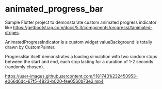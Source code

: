 # animated_progress_bar

Sample Flutter project to demonstarate custom animated progress indicator like https://getbootstrap.com/docs/5.3/components/progress/#animated-stripes.

AnimatedProgressIndicator is a custom widget valueBackground is totally drawn by CustomPainter.

ProgressBar itself demonstrates a loading simulation with two random stops between the start and end, each stop lasting for a duration of 1-2 seconds (randomly chosen).



https://user-images.githubusercontent.com/11817431/232450953-e066d6dc-67f5-4823-b020-fee0560b73e3.mp4

